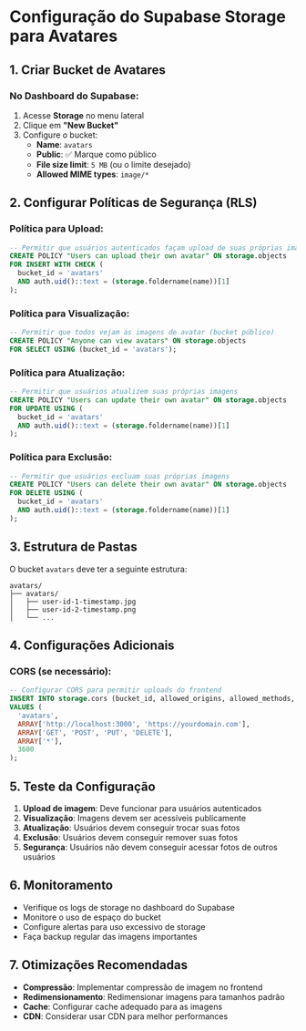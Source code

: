 # Configuração do Supabase Storage para Avatares

## 1. Criar Bucket de Avatares

### No Dashboard do Supabase:
1. Acesse **Storage** no menu lateral
2. Clique em **"New Bucket"**
3. Configure o bucket:
   - **Name**: `avatars`
   - **Public**: ✅ Marque como público
   - **File size limit**: `5 MB` (ou o limite desejado)
   - **Allowed MIME types**: `image/*`

## 2. Configurar Políticas de Segurança (RLS)

### Política para Upload:
```sql
-- Permitir que usuários autenticados façam upload de suas próprias imagens
CREATE POLICY "Users can upload their own avatar" ON storage.objects
FOR INSERT WITH CHECK (
  bucket_id = 'avatars' 
  AND auth.uid()::text = (storage.foldername(name))[1]
);
```

### Política para Visualização:
```sql
-- Permitir que todos vejam as imagens de avatar (bucket público)
CREATE POLICY "Anyone can view avatars" ON storage.objects
FOR SELECT USING (bucket_id = 'avatars');
```

### Política para Atualização:
```sql
-- Permitir que usuários atualizem suas próprias imagens
CREATE POLICY "Users can update their own avatar" ON storage.objects
FOR UPDATE USING (
  bucket_id = 'avatars' 
  AND auth.uid()::text = (storage.foldername(name))[1]
);
```

### Política para Exclusão:
```sql
-- Permitir que usuários excluam suas próprias imagens
CREATE POLICY "Users can delete their own avatar" ON storage.objects
FOR DELETE USING (
  bucket_id = 'avatars' 
  AND auth.uid()::text = (storage.foldername(name))[1]
);
```

## 3. Estrutura de Pastas

O bucket `avatars` deve ter a seguinte estrutura:
```
avatars/
├── avatars/
│   ├── user-id-1-timestamp.jpg
│   ├── user-id-2-timestamp.png
│   └── ...
```

## 4. Configurações Adicionais

### CORS (se necessário):
```sql
-- Configurar CORS para permitir uploads do frontend
INSERT INTO storage.cors (bucket_id, allowed_origins, allowed_methods, allowed_headers, max_age_seconds)
VALUES (
  'avatars',
  ARRAY['http://localhost:3000', 'https://yourdomain.com'],
  ARRAY['GET', 'POST', 'PUT', 'DELETE'],
  ARRAY['*'],
  3600
);
```

## 5. Teste da Configuração

1. **Upload de imagem**: Deve funcionar para usuários autenticados
2. **Visualização**: Imagens devem ser acessíveis publicamente
3. **Atualização**: Usuários devem conseguir trocar suas fotos
4. **Exclusão**: Usuários devem conseguir remover suas fotos
5. **Segurança**: Usuários não devem conseguir acessar fotos de outros usuários

## 6. Monitoramento

- Verifique os logs de storage no dashboard do Supabase
- Monitore o uso de espaço do bucket
- Configure alertas para uso excessivo de storage
- Faça backup regular das imagens importantes

## 7. Otimizações Recomendadas

- **Compressão**: Implementar compressão de imagem no frontend
- **Redimensionamento**: Redimensionar imagens para tamanhos padrão
- **Cache**: Configurar cache adequado para as imagens
- **CDN**: Considerar usar CDN para melhor performances 